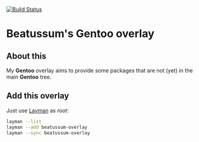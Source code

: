 [![Build Status](https://travis-ci.org/beatussum/beatussum-overlay.svg?branch=master)](https://travis-ci.org/beatussum/beatussum-overlay)

# Beatussum's Gentoo overlay

## About this

My **Gentoo** overlay aims to provide some packages that are not (yet) in the main **Gentoo** tree.

## Add this overlay

Just use [Layman](https://wiki.gentoo.org/wiki/Project:Layman) as _root_:

```bash
layman --list
layman --add beatussum-overlay
layman --sync beatussum-overlay
```
